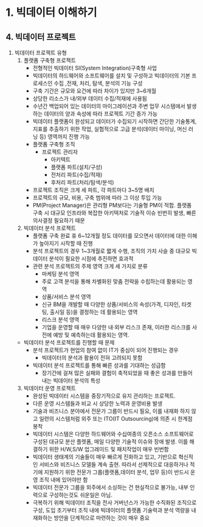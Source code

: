 # 1. 빅데이터 이해하기
## 4. 빅데이터 프로젝트
1. 빅데이터 프로젝트 유형
   1. 플랫폼 구축형 프로젝트
      - 전형적인 빅데이터 SI(System Integration)구축형 사업
      - 빅데이터의 하드웨어와 소프트웨어를 설치 및 구성하고 빅데이터의 기본 프로세스인 수집 ,전재, 처리, 탐색, 분석의 기능 구성
      - 구축 기간은 규모와 요건에 따라 차이가 있지만 3~6개월
      - 상당한 리소스가 내/외부 데이터 수집/적재에 사용됨
      - 수년간 백업되어 있는 데이터의 마이그레이션과 주변 업무 시스템에서 발생하는 데이터의 양과 속성에 따라 프로젝트 기간 증가 가능
      - 빅데이터 플랫폼이 완성되고 데이터가 수집되기 시작하면 간단한 기술통계, 지표를 추출하기 위한 작업, 실험적으로 고급 분석(데이터 마이닝, 머신 러닝 등) 영역까지 진행 가능
      - 플랫폼 구축형 조직
        - 프로젝트 관리자
          - 아키텍트
          - 플랫폼 파트(설치/구성)
          - 전처리 파트(수집/적재)
          - 후처리 파트(처리/탐색/분석)
      - 프로젝트 조직은 크게 세 파트, 각 파트마다 3~5명 배치
      - 프로젝트의 규모, 비용, 구축 범위에 따라 그 이상 투입 가능
      - PM(Project Manager)은 관리형 PM보다는 기술형 PM이 적합. 플랫폼 구축 시 대규모 인프라와 복잡한 아키텍처로 기술적 이슈 빈번히 발생, 빠른 의사결정 필요하기 때문
   2. 빅데이터 분석 프로젝트
      - 플랫폼 구축 완료 휴 6~12개월 정도 데이터를 모으면서 데이터에 대한 이해가 높아지기 시작할 때 진행
      - 분석 프로젝트의 경우 1~3개월로 짧게 수행, 조직의 가치 사슬 중 대규모 빅데이터 분석이 필요한 시점에 추진하면 효과적
      - 관련 분석 프로젝트의 주제 영역 크게 세 가지로 분류
        - 마케팅 분석 영역
         - 주로 고객 분석을 통해 차별화된 맞춤 전략을 수립하는데 활용되는 영역
        - 상품/서비스 분석 영역
         - 신규 BM을 개발할 때 다양한 상품/서비스의 속성(가격, 디자인, 타겟팅, 출시일 등)을 결정하는 데 활용되는 영역
        - 리스크 분석 영역
         - 기업을 운영할 때 매우 다양한 내·외부 리스크 존재, 이러한 리스크를 사전에 예방 및 예측하는데 활용되는 영역.
     - 빅데이터 분석 프로젝트를 진행할 때 문제
       - 분석 프로젝트가 현업의 참여 없이 IT가 중심이 되어 진행되는 경우
         - 빅데이터의 분석과 활용이 전혀 고려되지 못함
       - 빅데이터 분석 프로젝트를 통해 빠른 성과를 기대하는 성급함
         - 장기간에 걸쳐 많은 실패와 결험이 축적되었을 때 좋은 성과를 만들어내는 빅데이터 분석의 특성
   3. 빅데이터 운영 프로젝트
      - 완성된 빅데이터 시스템을 중장기적으로 유지 관리하는 프로젝트.
      - 다른 운영 시스템들과 비교 시 상당한 노력과 운영비용 발생
      - 기술과 비즈니스 분야에서 전문가 그룹이 반드시 필요, 이를 내재화 하지 않고 일련의 시스템처럼 외주 또는 ITO(IT Outsourcing)에 의존 시 한계점 봉착
      - 빅데이터 시스템은  다양한 하드웨어와 수십여종의 오픈소스 소프트웨어로 구성된 대규모 분산 플렛폼, 매일 다양한 기술적 이슈와 장애 발생. 이를 해결하기 위한 H/W,S/W 업그레이드 및 패치작업이 매우 빈번함
      - 빅데이터 생태계의 기술들이 매우 빠르게 진화하고 있고, 기반으로 혁신적인 서비스와 비즈니스 모델들 계속 출현. 따라서 선제적으로 대응하거나 적기에 지원하기 위한 전문가 그룹(플랫폼,데이터 분석, 업무 등)이 반드시 운영 조직 내에 있어야만 함
      - 빅데이터 전문가 그룹을 외주에서 소싱하는 건 현실적으로 불가능, 내부 인력으로 구성하는것도 쉬운일은 아님.
      - 극복하기 위해 빅데이터 조직을 전사 거버넌스가 가능한 수직화된 조직으로 구성, 도입 초기부터 조직 내에 빅데이터의 플랫폼 기술력과 분석 역량을 내재화하는 방안을 단계적으로 마련하는 것이 매우 중요
 